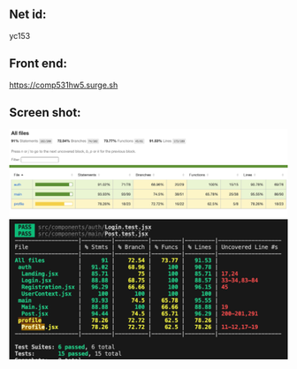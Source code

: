 ## Net id: 
yc153
## Front end:
https://comp531hw5.surge.sh
## Screen shot:
![img](test-coverage.jpg)
![img](unit-tests.jpg)

